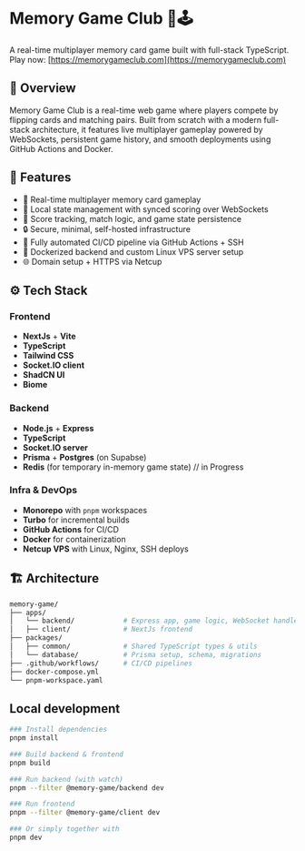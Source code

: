 # Memory Game Club 🧠🕹️  
A real-time multiplayer memory card game built with full-stack TypeScript.  
Play now: [https://memorygameclub.com](https://memorygameclub.com)

## 🎯 Overview

Memory Game Club is a real-time web game where players compete by flipping cards and matching pairs. Built from scratch with a modern full-stack architecture, it features live multiplayer gameplay powered by WebSockets, persistent game history, and smooth deployments using GitHub Actions and Docker.

## 🧩 Features

- 🧠 Real-time multiplayer memory card gameplay
- 🧪 Local state management with synced scoring over WebSockets
- 🎯 Score tracking, match logic, and game state persistence
- 🔒 Secure, minimal, self-hosted infrastructure
- 🚀 Fully automated CI/CD pipeline via GitHub Actions + SSH
- 🐳 Dockerized backend and custom Linux VPS server setup
- 🌐 Domain setup + HTTPS via Netcup

## ⚙️ Tech Stack

### Frontend
- **NextJs** + **Vite**
- **TypeScript**
- **Tailwind CSS**
- **Socket.IO client**
- **ShadCN UI**
- **Biome**

### Backend
- **Node.js** + **Express**
- **TypeScript**
- **Socket.IO server**
- **Prisma** + **Postgres** (on Supabse)
- **Redis** (for temporary in-memory game state) // in Progress

### Infra & DevOps
- **Monorepo** with `pnpm` workspaces
- **Turbo** for incremental builds
- **GitHub Actions** for CI/CD
- **Docker** for containerization
- **Netcup VPS** with Linux, Nginx, SSH deploys

## 🏗️ Architecture

```bash
memory-game/
├── apps/
│   └── backend/            # Express app, game logic, WebSocket handlers
│   ├── client/             # NextJs frontend
├── packages/
│   ├── common/             # Shared TypeScript types & utils
│   └── database/           # Prisma setup, schema, migrations
├── .github/workflows/      # CI/CD pipelines
├── docker-compose.yml
└── pnpm-workspace.yaml
```

## Local development

```bash
### Install dependencies
pnpm install

### Build backend & frontend
pnpm build

### Run backend (with watch)
pnpm --filter @memory-game/backend dev

### Run frontend
pnpm --filter @memory-game/client dev

### Or simply together with
pnpm dev

